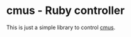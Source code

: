 cmus - Ruby controller
======================
This is just a simple library to control [cmus](http://cmus.sourceforge.net/).
